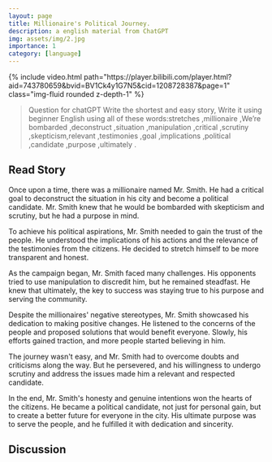 ```yaml
---
layout: page
title: Millionaire's Political Journey.
description: a english material from ChatGPT
img: assets/img/2.jpg
importance: 1
category: [language]
---
```

<div class="row mt-3">
    <div class="col-sm mt-3 mt-md-0">
        {% include video.html path="https://player.bilibili.com/player.html?aid=743780659&bvid=BV1Ck4y1G7N5&cid=1208728387&page=1" class="img-fluid rounded z-depth-1" %}
    </div>
</div>




> Question for chatGPT
> Write the shortest and easy story, Write it using beginner English using all of these words:stretches ,millionaire ,We’re bombarded ,deconstruct ,situation ,manipulation ,critical ,scrutiny ,skepticism,relevant ,testimonies ,goal ,implications ,political ,candidate ,purpose ,ultimately .

## Read Story

Once upon a time, there was a millionaire named Mr. Smith. He had a critical goal to deconstruct the situation in his city and become a political candidate. Mr. Smith knew that he would be bombarded with skepticism and scrutiny, but he had a purpose in mind.

To achieve his political aspirations, Mr. Smith needed to gain the trust of the people. He understood the implications of his actions and the relevance of the testimonies from the citizens. He decided to stretch himself to be more transparent and honest.

As the campaign began, Mr. Smith faced many challenges. His opponents tried to use manipulation to discredit him, but he remained steadfast. He knew that ultimately, the key to success was staying true to his purpose and serving the community.

Despite the millionaires' negative stereotypes, Mr. Smith showcased his dedication to making positive changes. He listened to the concerns of the people and proposed solutions that would benefit everyone. Slowly, his efforts gained traction, and more people started believing in him.

The journey wasn't easy, and Mr. Smith had to overcome doubts and criticisms along the way. But he persevered, and his willingness to undergo scrutiny and address the issues made him a relevant and respected candidate.

In the end, Mr. Smith's honesty and genuine intentions won the hearts of the citizens. He became a political candidate, not just for personal gain, but to create a better future for everyone in the city. His ultimate purpose was to serve the people, and he fulfilled it with dedication and sincerity.

## Discussion







